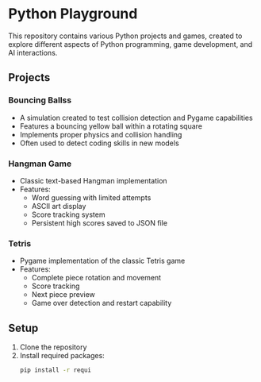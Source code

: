# Python Playground

This repository contains various Python projects and games, created to explore different aspects of Python programming, game development, and AI interactions.

## Projects

### Bouncing Ballss
- A simulation created to test collision detection and Pygame capabilities
- Features a bouncing yellow ball within a rotating square
- Implements proper physics and collision handling
- Often used to detect coding skills in new models

### Hangman Game
- Classic text-based Hangman implementation
- Features:
  - Word guessing with limited attempts
  - ASCII art display
  - Score tracking system
  - Persistent high scores saved to JSON file

### Tetris
- Pygame implementation of the classic Tetris game
- Features:
  - Complete piece rotation and movement
  - Score tracking
  - Next piece preview
  - Game over detection and restart capability

## Setup

1. Clone the repository
2. Install required packages:
   ```bash
   pip install -r requi